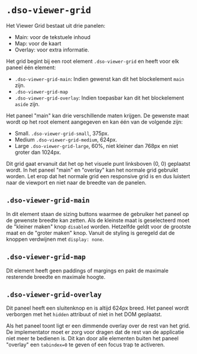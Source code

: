 # `.dso-viewer-grid`

Het Viewer Grid bestaat uit drie panelen:

* Main: voor de tekstuele inhoud
* Map: voor de kaart
* Overlay: voor extra informatie.

Het grid begint bij een root element `.dso-viewer-grid` en heeft voor elk paneel één element:

* `.dso-viewer-grid-main`: Indien gewenst kan dit het blockelement `main` zijn.
* `.dso-viewer-grid-map`
* `.dso-viewer-grid-overlay`: Indien toepasbar kan dit het blockelement `aside` zijn.

Het paneel "main" kan drie verschillende maten krijgen. De gewenste maat wordt op het root element aangegeven en kan één van de volgende zijn:

* Small. `.dso-viewer-grid-small`, 375px.
* Medium `.dso-viewer-grid-medium`, 624px.
* Large `.dso-viewer-grid-large`, 60%, niet kleiner dan 768px en niet groter dan 1024px.

Dit grid gaat ervanuit dat het op het visuele punt linksboven (0, 0) geplaatst wordt. In het paneel "main" en "overlay" kan het normale grid gebruikt worden. Let erop dat het normale grid een responsive grid is en dus luistert naar de viewport en niet naar de breedte van de panelen.

## `.dso-viewer-grid-main`

In dit element staan de sizing buttons waarmee de gebruiker het paneel op de gewenste breedte kan zetten. Als de kleinste maat is geselecteerd moet de "kleiner maken" knop `disabled` worden. Hetzelfde geldt voor de grootste maat en de "groter maken" knop. Vanuit de styling is geregeld dat de knoppen verdwijnen met `display: none`.

## `.dso-viewer-grid-map`

Dit element heeft geen paddings of margings en pakt de maximale resterende breedte en maximale hoogte.

## `.dso-viewer-grid-overlay`

Dit paneel heeft een sluitenknop en is altijd 624px breed. Het paneel wordt verborgen met het `hidden` attribuut of niet in het DOM geplaatst.

Als het paneel toont ligt er een dimmende overlay over de rest van het grid. De implementator moet er zorg voor dragen dat de rest van de applicatie niet meer te bedienen is. Dit kan door alle elementen buiten het paneel "overlay" een `tabindex=0` te geven of een focus trap te activeren.
